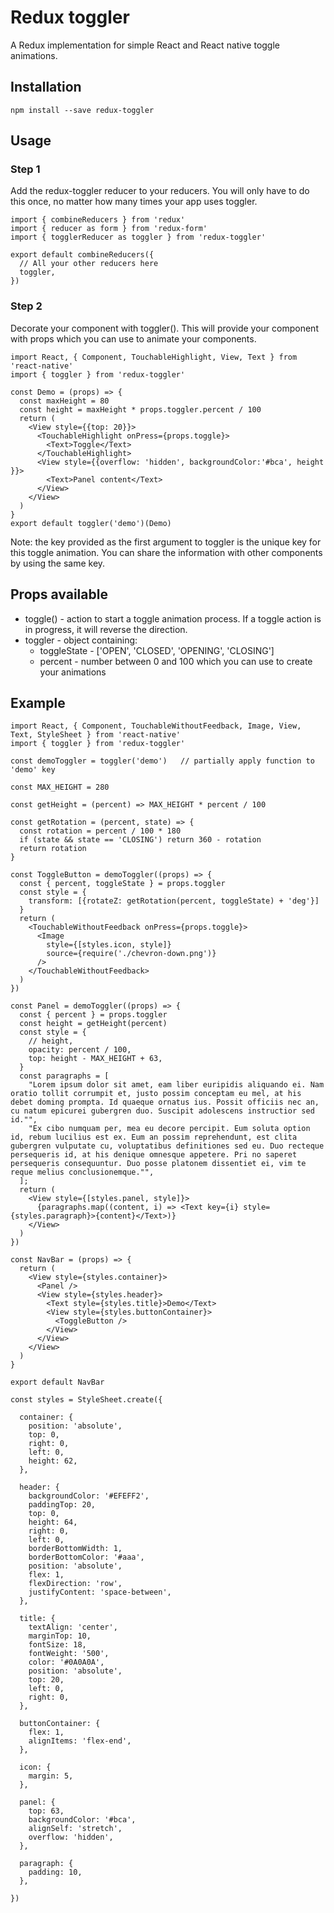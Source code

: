 # Redux toggler
A Redux implementation for simple React and React native toggle animations.

## Installation
```npm install --save redux-toggler```

## Usage
### Step 1
Add the redux-toggler reducer to your reducers. You will only have to do this once, no matter how many times your app uses toggler.

```
import { combineReducers } from 'redux'
import { reducer as form } from 'redux-form'
import { togglerReducer as toggler } from 'redux-toggler'

export default combineReducers({
  // All your other reducers here
  toggler,
})
```

### Step 2
Decorate your component with toggler(). This will provide your component with props which you can use to animate your components.
```
import React, { Component, TouchableHighlight, View, Text } from 'react-native'
import { toggler } from 'redux-toggler'

const Demo = (props) => {
  const maxHeight = 80
  const height = maxHeight * props.toggler.percent / 100
  return (
    <View style={{top: 20}}>
      <TouchableHighlight onPress={props.toggle}>
        <Text>Toggle</Text>
      </TouchableHighlight>
      <View style={{overflow: 'hidden', backgroundColor:'#bca', height }}>
        <Text>Panel content</Text>
      </View>
    </View>
  )
}
export default toggler('demo')(Demo)
```

Note: the key provided as the first argument to toggler is the unique key for this toggle animation.
You can share the information with other components by using the same key.

## Props available
* toggle() - action to start a toggle animation process. If a toggle action is in progress, it will reverse the direction.
* toggler  - object containing:
    * toggleState - ['OPEN', 'CLOSED', 'OPENING', 'CLOSING']
    * percent - number between 0 and 100 which you can use to create your animations

## Example
```
import React, { Component, TouchableWithoutFeedback, Image, View, Text, StyleSheet } from 'react-native'
import { toggler } from 'redux-toggler'

const demoToggler = toggler('demo')   // partially apply function to 'demo' key

const MAX_HEIGHT = 280

const getHeight = (percent) => MAX_HEIGHT * percent / 100

const getRotation = (percent, state) => {
  const rotation = percent / 100 * 180
  if (state && state == 'CLOSING') return 360 - rotation
  return rotation
}

const ToggleButton = demoToggler((props) => {
  const { percent, toggleState } = props.toggler
  const style = {
    transform: [{rotateZ: getRotation(percent, toggleState) + 'deg'}]
  }
  return (
    <TouchableWithoutFeedback onPress={props.toggle}>
      <Image
        style={[styles.icon, style]}
        source={require('./chevron-down.png')}
      />
    </TouchableWithoutFeedback>
  )
})

const Panel = demoToggler((props) => {
  const { percent } = props.toggler
  const height = getHeight(percent)
  const style = {
    // height,
    opacity: percent / 100,
    top: height - MAX_HEIGHT + 63,
  }
  const paragraphs = [
    "Lorem ipsum dolor sit amet, eam liber euripidis aliquando ei. Nam oratio tollit corrumpit et, justo possim conceptam eu mel, at his debet doming prompta. Id quaeque ornatus ius. Possit officiis nec an, cu natum epicurei gubergren duo. Suscipit adolescens instructior sed id."",
    "Ex cibo numquam per, mea eu decore percipit. Eum soluta option id, rebum lucilius est ex. Eum an possim reprehendunt, est clita gubergren vulputate cu, voluptatibus definitiones sed eu. Duo recteque persequeris id, at his denique omnesque appetere. Pri no saperet persequeris consequuntur. Duo posse platonem dissentiet ei, vim te reque melius conclusionemque."",
  ];
  return (
    <View style={[styles.panel, style]}>
      {paragraphs.map((content, i) => <Text key={i} style={styles.paragraph}>{content}</Text>)}
    </View>
  )
})

const NavBar = (props) => {
  return (
    <View style={styles.container}>
      <Panel />
      <View style={styles.header}>
        <Text style={styles.title}>Demo</Text>
        <View style={styles.buttonContainer}>
          <ToggleButton />
        </View>
      </View>
    </View>
  )
}

export default NavBar

const styles = StyleSheet.create({

  container: {
    position: 'absolute',
    top: 0,
    right: 0,
    left: 0,
    height: 62,
  },

  header: {
    backgroundColor: '#EFEFF2',
    paddingTop: 20,
    top: 0,
    height: 64,
    right: 0,
    left: 0,
    borderBottomWidth: 1,
    borderBottomColor: '#aaa',
    position: 'absolute',
    flex: 1,
    flexDirection: 'row',
    justifyContent: 'space-between',
  },

  title: {
    textAlign: 'center',
    marginTop: 10,
    fontSize: 18,
    fontWeight: '500',
    color: '#0A0A0A',
    position: 'absolute',
    top: 20,
    left: 0,
    right: 0,
  },

  buttonContainer: {
    flex: 1,
    alignItems: 'flex-end',
  },

  icon: {
    margin: 5,
  },

  panel: {
    top: 63,
    backgroundColor: '#bca',
    alignSelf: 'stretch',
    overflow: 'hidden',
  },

  paragraph: {
    padding: 10,
  },

})
```
